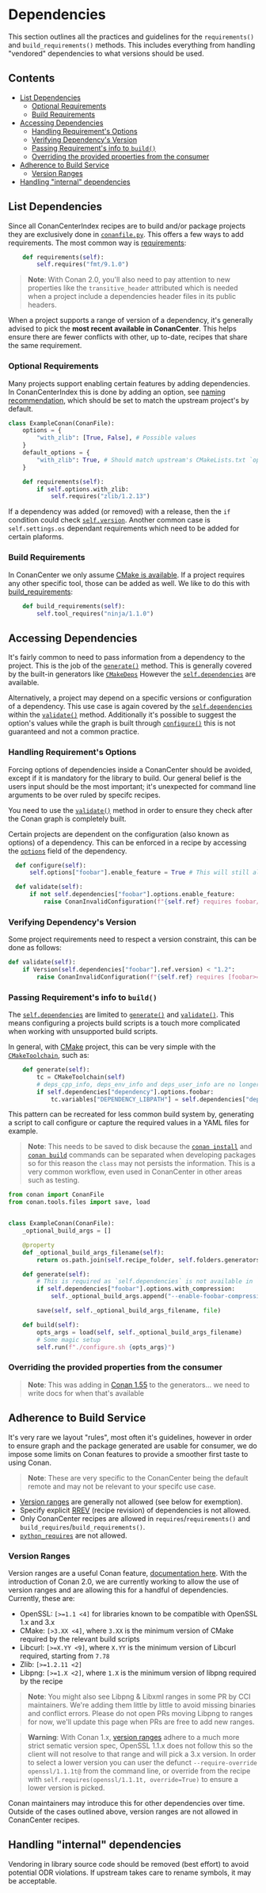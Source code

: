 # Dependencies

This section outlines all the practices and guidelines for the `requirements()` and `build_requirements()` methods. This includes everything
from handling "vendored" dependencies to what versions should be used.

<!-- toc -->
## Contents

  * [List Dependencies](#list-dependencies)
    * [Optional Requirements](#optional-requirements)
    * [Build Requirements](#build-requirements)
  * [Accessing Dependencies](#accessing-dependencies)
    * [Handling Requirement's Options](#handling-requirements-options)
    * [Verifying Dependency's Version](#verifying-dependencys-version)
    * [Passing Requirement's info to `build()`](#passing-requirements-info-to-build)
    * [Overriding the provided properties from the consumer](#overriding-the-provided-properties-from-the-consumer)
  * [Adherence to Build Service](#adherence-to-build-service)
    * [Version Ranges](#version-ranges)
  * [Handling "internal" dependencies](#handling-internal-dependencies)<!-- endToc -->

## List Dependencies

Since all ConanCenterIndex recipes are to build and/or package projects they are exclusively done in [`conanfile.py`](https://docs.conan.io/1/reference/conanfile.html). This offers a few
ways to add requirements. The most common way is [requirements](https://docs.conan.io/1/reference/conanfile/methods.html#requirements):

```py
    def requirements(self):
        self.requires("fmt/9.1.0")
```

> **Note**: With Conan 2.0, you'll also need to pay attention to new properties like the `transitive_header` attributed which is
> needed when a project include a dependencies header files in its public headers.

When a project supports a range of version of a dependency, it's generally advised to pick the **most recent available in ConanCenter**.
This helps ensure there are fewer conflicts with other, up to-date, recipes that share the same requirement.

### Optional Requirements

Many projects support enabling certain features by adding dependencies. In ConanCenterIndex this is done by adding an option, see
[naming recommendation](conanfile_attributes.md#recommended-names), which should be set to match the upstream project's by default.

```py
class ExampleConan(ConanFile):
    options = {
        "with_zlib": [True, False], # Possible values
    }
    default_options = {
        "with_zlib": True, # Should match upstream's CMakeLists.txt `option(...)`
    }

    def requirements(self):
        if self.options.with_zlib:
            self.requires("zlib/1.2.13")
```

If a dependency was added (or removed) with a release, then the `if` condition could check [`self.version`](https://docs.conan.io/1/reference/conanfile/attributes.html#version). Another common case is
`self.settings.os` dependant requirements which need to be added for certain plaforms.

### Build Requirements

In ConanCenter we only assume
[CMake is available](../faqs.md#why-recipes-that-use-build-tools-like-cmake-that-have-packages-in-conan-center-do-not-use-it-as-a-build-require-by-default).
If a project requires any other specific tool, those can be added as well. We like to do this with [build_requirements](https://docs.conan.io/1/reference/conanfile/methods.html#build-requirements):

```py
    def build_requirements(self):
        self.tool_requires("ninja/1.1.0")
```

## Accessing Dependencies

It's fairly common to need to pass information from a dependency to the project. This is the job of the [`generate()`](https://docs.conan.io/1/reference/conanfile/methods.html#generate) method. This
is generally covered by the built-in generators like [`CMakeDeps`](https://docs.conan.io/1/reference/conanfile/tools/cmake/cmakedeps.html)
However the [`self.dependencies`](https://docs.conan.io/1/reference/conanfile/dependencies.html?highlight=generate) are available.

Alternatively, a project may depend on a specific versions or configuration of a dependency. This use case is again covered by the
[`self.dependencies`](https://docs.conan.io/1/reference/conanfile/dependencies.html?highlight=validate) within the
[`validate()`](https://docs.conan.io/1/reference/conanfile/methods.html#validate) method. Additionally it's possible to suggest the option's values while the graph is built through [`configure()`](https://docs.conan.io/1/reference/conanfile/methods.html#configure-config-options)
this is not guaranteed and not a common practice.

### Handling Requirement's Options

Forcing options of dependencies inside a ConanCenter should be avoided, except if it is mandatory for the library to build.
Our general belief is the users input should be the most important; it's unexpected for command line arguments to be over ruled
by specifc recipes.

You need to use the [`validate()`](https://docs.conan.io/1/reference/conanfile/methods.html#validate) method in order to ensure they check after the Conan graph is completely built.

Certain projects are dependent on the configuration (also known as options) of a dependency. This can be enforced in a recipe by
accessing the [`options`](https://docs.conan.io/1/reference/conanfile/dependencies.html?highlight=options) field of
the dependency.

```py
  def configure(self):
      self.options["foobar"].enable_feature = True # This will still allow users to override this option

  def validate(self):
      if not self.dependencies["foobar"].options.enable_feature:
          raise ConanInvalidConfiguration(f"{self.ref} requires foobar/*:enable_feature=True.")
```

### Verifying Dependency's Version

Some project requirements need to respect a version constraint, this can be done as follows:

```py
def validate(self):
    if Version(self.dependencies["foobar"].ref.version) < "1.2":
        raise ConanInvalidConfiguration(f"{self.ref} requires [foobar>=1.2] to build and work.")
```

### Passing Requirement's info to `build()`

The [`self.dependencies`](https://docs.conan.io/1/reference/conanfile/dependencies.html) are limited to [`generate()`](https://docs.conan.io/1/reference/conanfile/methods.html#generate) and [`validate()`](https://docs.conan.io/1/reference/conanfile/methods.html#validate). This means configuring a projects build scripts
is a touch more complicated when working with unsupported build scripts.

In general, with [CMake](https://cmake.org/) project, this can be very simple with the [`CMakeToolchain`](https://docs.conan.io/1/reference/conanfile/tools/cmake/cmaketoolchain.html), such as:

```py
    def generate(self):
        tc = CMakeToolchain(self)
        # deps_cpp_info, deps_env_info and deps_user_info are no longer used
        if self.dependencies["dependency"].options.foobar:
            tc.variables["DEPENDENCY_LIBPATH"] = self.dependencies["dependency"].cpp_info.libdirs
```

This pattern can be recreated for less common build system by, generating a script to call configure or capture the
required values in a YAML files for example.

> **Note**: This needs to be saved to disk because the [`conan install`](https://docs.conan.io/1/reference/commands/consumer/install.html) and [`conan build`](https://docs.conan.io/1/reference/commands/development/build.html) commands can be separated when
> developing packages so for this reason the `class` may not persists the information. This is a very common workflow,
> even used in ConanCenter in other areas such as testing.

```py
from conan import ConanFile
from conan.tools.files import save, load


class ExampleConan(ConanFile):
    _optional_build_args = []

    @property
    def _optional_build_args_filename(self):
        return os.path.join(self.recipe_folder, self.folders.generators, "build_args.yml")

    def generate(self):
        # This is required as `self.dependencies` is not available in `build()` or `test()`
        if self.dependencies["foobar"].options.with_compression:
            self._optional_build_args.append("--enable-foobar-compression")

        save(self, self._optional_build_args_filename, file)

    def build(self):
        opts_args = load(self, self._optional_build_args_filename)
        # Some magic setup
        self.run(f"./configure.sh {opts_args}")
```

### Overriding the provided properties from the consumer

> **Note**: This was adding in [Conan 1.55](https://github.com/conan-io/conan/pull/12609) to the generators... we need to
> write docs for when that's available

## Adherence to Build Service

It's very rare we layout "rules", most often it's guidelines, however in order to ensure graph and the package generated are usable
for consumer, we do impose some limits on Conan features to provide a smoother first taste to using Conan.

> **Note**: These are very specific to the ConanCenter being the default remote and may not be relevant to your specifc use case.

* [Version ranges](https://docs.conan.io/1/versioning/version_ranges.html) are generally not allowed (see below for exemption).
* Specify explicit [RREV](https://docs.conan.io/1/versioning/revisions.html) (recipe revision) of dependencies is not allowed.
* Only ConanCenter recipes are allowed in `requires`/`requirements()` and `build_requires`/`build_requirements()`.
* [`python_requires`](https://docs.conan.io/1/reference/conanfile/other.html#python-requires) are not allowed.

### Version Ranges

Version ranges are a useful Conan feature, [documentation here](https://docs.conan.io/2/tutorial/versioning/version_ranges.html).
With the introduction of Conan 2.0, we are currently working to allow the use of version ranges and are allowing this for a handful of dependencies.
Currently, these are:

* OpenSSL: `[>=1.1 <4]` for libraries known to be compatible with OpenSSL 1.x and 3.x
* CMake: `[>3.XX <4]`, where `3.XX` is the minimum version of CMake required by the relevant build scripts
* Libcurl: `[>=X.YY <9]`, where `X.YY` is the minimum version of Libcurl required, starting from `7.78`
* Zlib: `[>=1.2.11 <2]`
* Libpng: `[>=1.X <2]`, where `1.X` is the minimum version of libpng required by the recipe

> **Note**: You might also see Libpng & Libxml ranges in some PR by CCI maintainers.
> We're adding them little by little to avoid missing binaries and conflict errors.
> Please do not open PRs moving Libpng to ranges for now, we'll update this page when PRs are free to add new ranges.


> **Warning**: With Conan 1.x, [version ranges](https://docs.conan.io/1/versioning/version_ranges.html) adhere to a much more strict sematic version spec,
> OpenSSL 1.1.x does not follow this so the client will not resolve to that range and will pick a 3.x version. In order to select a lower version you
> can user the defunct `--require-override openssl/1.1.1t@` from the command line, or override from the recipe with `self.requires(openssl/1.1.1t, override=True)`
> to ensure a lower version is picked.

Conan maintainers may introduce this for other dependencies over time. Outside of the cases outlined above, version ranges are not allowed in ConanCenter recipes.

## Handling "internal" dependencies

Vendoring in library source code should be removed (best effort) to avoid potential ODR violations. If upstream takes care to rename
symbols, it may be acceptable.
